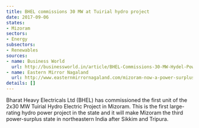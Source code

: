```yaml
---
title: BHEL commissions 30 MW at Tuirial hydro project
date: 2017-09-06
states:
- Mizoram
sectors:
- Energy
subsectors:
- Renewables
sources:
- name: Business World
  url: http://businessworld.in/article/BHEL-Commissions-30-MW-Hydel-Power-Project-In-Mizoram/29-08-2017-124988/
- name: Eastern Mirror Nagaland
  url: http://www.easternmirrornagaland.com/mizoram-now-a-power-surplus-state-3rd-in-northeast/
details: []
---
```


Bharat Heavy Electricals Ltd (BHEL) has commissioned the first unit of the 2x30 MW Tuirial Hydro Electric Project in Mizoram. This is the first large-rating hydro power project in the state and it will make Mizoram the third power-surplus state in northeastern India after Sikkim and Tripura.
